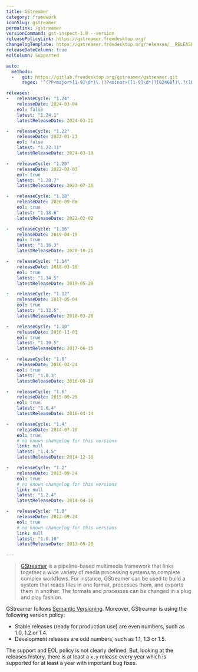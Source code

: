 ```yaml
---
title: GStreamer
category: framework
iconSlug: gstreamer
permalink: /gstreamer
versionCommand: gst-inspect-1.0 --version
releasePolicyLink: https://gstreamer.freedesktop.org/
changelogTemplate: https://gstreamer.freedesktop.org/releases/__RELEASE_CYCLE__/
releaseDateColumn: true
eolColumn: Supported

auto:
  methods:
  -   git: https://gitlab.freedesktop.org/gstreamer/gstreamer.git
      regex: '^(?P<major>[1-9]\d*)\.(?P<minor>([1-9]\d*)?[02468])\.?(?P<patch>\d+)?$'

releases:
-   releaseCycle: "1.24"
    releaseDate: 2024-03-04
    eol: false
    latest: "1.24.1"
    latestReleaseDate: 2024-03-21

-   releaseCycle: "1.22"
    releaseDate: 2023-01-23
    eol: false
    latest: "1.22.11"
    latestReleaseDate: 2024-03-19

-   releaseCycle: "1.20"
    releaseDate: 2022-02-03
    eol: true
    latest: "1.20.7"
    latestReleaseDate: 2023-07-26

-   releaseCycle: "1.18"
    releaseDate: 2020-09-08
    eol: true
    latest: "1.18.6"
    latestReleaseDate: 2022-02-02

-   releaseCycle: "1.16"
    releaseDate: 2019-04-19
    eol: true
    latest: "1.16.3"
    latestReleaseDate: 2020-10-21

-   releaseCycle: "1.14"
    releaseDate: 2018-03-19
    eol: true
    latest: "1.14.5"
    latestReleaseDate: 2019-05-29

-   releaseCycle: "1.12"
    releaseDate: 2017-05-04
    eol: true
    latest: "1.12.5"
    latestReleaseDate: 2018-03-28

-   releaseCycle: "1.10"
    releaseDate: 2016-11-01
    eol: true
    latest: "1.10.5"
    latestReleaseDate: 2017-06-15

-   releaseCycle: "1.8"
    releaseDate: 2016-03-24
    eol: true
    latest: "1.8.3"
    latestReleaseDate: 2016-08-19

-   releaseCycle: "1.6"
    releaseDate: 2015-09-25
    eol: true
    latest: "1.6.4"
    latestReleaseDate: 2016-04-14

-   releaseCycle: "1.4"
    releaseDate: 2014-07-19
    eol: true
    # no known changelog for this versions
    link: null
    latest: "1.4.5"
    latestReleaseDate: 2014-12-18

-   releaseCycle: "1.2"
    releaseDate: 2013-09-24
    eol: true
    # no known changelog for this versions
    link: null
    latest: "1.2.4"
    latestReleaseDate: 2014-04-18

-   releaseCycle: "1.0"
    releaseDate: 2012-09-24
    eol: true
    # no known changelog for this versions
    link: null
    latest: "1.0.10"
    latestReleaseDate: 2013-08-28

---
```


> [GStreamer](https://gstreamer.freedesktop.org/) is a pipeline-based
> multimedia framework that links together a wide variety of media
> processing systems to complete complex workflows. For instance,
> GStreamer can be used to build a system that reads files in one
> format, processes them, and exports them in another. The formats and
> processes can be changed in a plug and play fashion.

GStreamer follows [Semantic Versioning](https://semver.org/). Moreover,
GStreamer is using the following version policy:

- Stable releases (ready for production use) are even numbers, such as
  1.0, 1.2 or 1.4.
- Development releases are odd numbers, such as 1.1, 1.3 or 1.5.

The support and EOL policy is not clearly defined. But, looking at the
releases history, there is at least a `x.y` release every year which
is supported for at least a year with important bug fixes.

